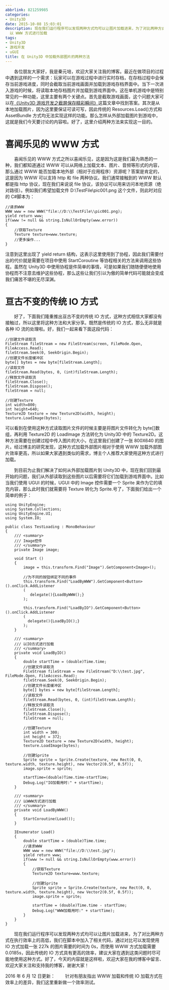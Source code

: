 ```yaml
---
abbrlink: 821259985
categories:
- Unity3D
date: 2015-10-08 15:03:01
description: 现在我们运行程序可以发现两种方式均可以让图片加载进来，为了对比两种方式在执行效率上的高低，我们在脚本中加入了相关代码，通过对比可以发现使用 IO 方式加载一张 227k 的图片需要的时间为 0s，而使用 WWW 方式加载需要 0.0185s，因此传统的 IO 方式具有更高的效率，建议大家在遇到这类问题时尽可能地使用这种方式;经过博主的研究发现，这种方式加载外部图片相对于使用 WWW 加载外部图片效率更高，所以如果大家遇到类似的需求，博主个人推荐大家使用这种方式进行加载;///
  以 WWW 方式进行加载
tags:
- Unity3D
- 游戏开发
- uGUI
title: 在 Unity3D 中加载外部图片的两种方法
---
```


&emsp;&emsp;各位朋友大家好，我是秦元培，欢迎大家关注我的博客。最近在做项目的过程中遇到这样的一个需求：玩家可以在游戏过程中进行实时存档，在存档过程中会保存当前游戏进度，同时会截取当前游戏画面并加载到游戏存档界面中。当下一次进入游戏的时候，将读取本地存档图片并加载到游戏界面中。这在单机游戏中是特别常见的一种功能，这里主要有两个关键点。首先是截取游戏画面，这个问题大家可以在[《Unity3D 游戏开发之截屏保存精彩瞬间》](http://blog.csdn.net/qinyuanpei/article/details/39185195)这篇文章中找到答案。其次是从本地加载图片，因为这里要保证可读可写，因此传统的 Resources.Load()方式和 AssetBundle 方式均无法实现这样的功能。那么怎样从外部加载图片到游戏中，这就是我们今天要讨论的内容啦。好了，这里介绍两种方法来实现这一目的。


<!--more-->

# 喜闻乐见的 WWW 方式
&emsp;&emsp;喜闻乐见的 WWW 方式之所以喜闻乐见，这是因为这是我们最为熟悉的一种，我们都知道通过 WWW 可以从网络上加载文本、图片、音频等形式的内容，那么通过 WWW 能否加载本地外部（相对于应用程序）资源呢？答案是肯定的，这是因为 WWW 可以支持 http 和 file 两种协议。我们通常接触到的 WWW 默认都是指 http 协议，现在我们来说说 file 协议，该协议可以用来访问本地资源（绝对路径）。例如我们希望加载文件 D:\TestFile\pic001.png 这个文件，则此时对应的 C#脚本为：

```plain
//请求WWW
WWW www = new WWW("file://D:\\TestFile\\pic001.png);
yield return www;        
if(www != null && string.IsNullOrEmpty(www.error))
{
    //获取Texture
    Texture texture=www.texture;   
    //更多操作...       
}
```
注意到这里出现了 yield return 结构，这表示这里使用到了协程，因此我们需要付出的代价就是需要在项目中使用 StartCoroutine 等协程相关的方法来调用这些协程。虽然在 Unity3D 中使用协程是件简单的事情，可是如果我们随随便便地使用协程而不注意去维护这些协程，那么这些让我们引以为傲的简单代码可能就会变成我们痛苦不堪的无尽深渊。

# 亘古不变的传统 IO 方式
&emsp;&emsp;好了，下面我们隆重推出亘古不变的传统 IO 方式，这种方式相信大家都没有接触过，所以这里将这种方法和大家分享。既然是传统的 IO 方式，那么无非就是各种 IO 流的处理啦。好，我们一起来看下面这段代码：

```plain
//创建文件读取流
FileStream fileStream = new FileStream(screen, FileMode.Open, FileAccess.Read);
fileStream.Seek(0, SeekOrigin.Begin);
//创建文件长度缓冲区
byte[] bytes = new byte[fileStream.Length]; 
//读取文件
fileStream.Read(bytes, 0, (int)fileStream.Length);
//释放文件读取流
fileStream.Close();
fileStream.Dispose();
fileStream = null;

//创建Texture
int width=800;
int height=640;
Texture2D texture = new Texture2D(width, height);
texture.LoadImage(bytes);
```

可以看到在使用这种方式读取图片文件的时候主要是将图片文件转化为 byte[]数组，再利用 Texture2D 的 LoadImage 方法转化为 Unity3D 中的 Texture2D。这种方法需要在创建过程中传入图片的大小，在这里我们创建了一张 800X640 的图片。经过博主的研究发现，这种方式加载外部图片相对于使用 WWW 加载外部图片效率更高，所以如果大家遇到类似的需求，博主个人推荐大家使用这种方式进行加载。

&emsp;&emsp;到目前为止我们解决了如何从外部加载图片到 Unity3D 中，现在我们回到最开始的问题，我们从外部读取到这些图片以后需要将它们加载到游戏界面中。比如当我们使用 UGUI 的时候，UGUI 中的 Image 控件需要一个 Sprite 来作为它的填充内容，那么此时我们就需要将 Texture 转化为 Sprite.号了，下面我们给出一个简单的例子：

```plain
using UnityEngine;
using System.Collections;
using UnityEngine.UI;
using System.IO;

public class TestLoading : MonoBehaviour 
{
    /// <summary>
    /// Image控件
    /// </summary>
    private Image image;

	void Start () 
    {
        image = this.transform.Find("Image").GetComponent<Image>();

        //为不同的按钮绑定不同的事件
        this.transform.Find("LoadByWWW").GetComponent<Button>().onClick.AddListener
        (
           delegate(){LoadByWWW();}
        );

        this.transform.Find("LoadByIO").GetComponent<Button>().onClick.AddListener
        (
          delegate(){LoadByIO();}
        );
	}

    /// <summary>
    /// 以IO方式进行加载
    /// </summary>
    private void LoadByIO()
    {
        double startTime = (double)Time.time;
        //创建文件读取流
        FileStream fileStream = new FileStream("D:\\test.jpg", FileMode.Open, FileAccess.Read);
        fileStream.Seek(0, SeekOrigin.Begin);
        //创建文件长度缓冲区
        byte[] bytes = new byte[fileStream.Length];
        //读取文件
        fileStream.Read(bytes, 0, (int)fileStream.Length);
        //释放文件读取流
        fileStream.Close();
        fileStream.Dispose();
        fileStream = null;

        //创建Texture
        int width = 300;
        int height = 372;
        Texture2D texture = new Texture2D(width, height);
        texture.LoadImage(bytes);

        //创建Sprite
        Sprite sprite = Sprite.Create(texture, new Rect(0, 0, texture.width, texture.height), new Vector2(0.5f, 0.5f));
        image.sprite = sprite;

        startTime=(double)Time.time-startTime;
        Debug.Log("IO加载用时:" + startTime);
    }

    /// <summary>
    /// 以WWW方式进行加载
    /// </summary>
    private void LoadByWWW()
    {
        StartCoroutine(Load());
    }

    IEnumerator Load()
    {
        double startTime = (double)Time.time;
        //请求WWW
        WWW www = new WWW("file://D:\\test.jpg");
        yield return www;        
        if(www != null && string.IsNullOrEmpty(www.error))
        {
            //获取Texture
            Texture2D texture=www.texture;

            //创建Sprite
            Sprite sprite = Sprite.Create(texture, new Rect(0, 0, texture.width, texture.height), new Vector2(0.5f, 0.5f));
            image.sprite = sprite;

            startTime = (double)Time.time - startTime;
            Debug.Log("WWW加载用时:" + startTime);
        }
    }
}

```
&emsp;&emsp;现在我们运行程序可以发现两种方式均可以让图片加载进来，为了对比两种方式在执行效率上的高低，我们在脚本中加入了相关代码，通过对比可以发现使用 IO 方式加载一张 227k 的图片需要的时间为 0s，而使用 WWW 方式加载需要 0.0185s，因此传统的 IO 方式具有更高的效率，建议大家在遇到这类问题时尽可能地使用这种方式。好了，今天的内容就是这样啦，欢迎大家在我的博客中留言、欢迎大家关注和支持我的博客，谢谢大家！

2016 年 6 月 12 日更新：
&emsp;&emsp;针对有朋友指出 WWW 加载和传统 IO 加载方式在效率上的差异，我们这里重新做一个效率测试。